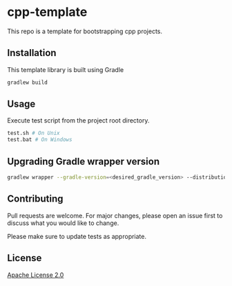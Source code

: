 # cpp-template

This repo is a template for bootstrapping cpp projects.

## Installation

This template library is built using Gradle

```bash
gradlew build
```

## Usage

Execute test script from the project root directory.

```bash
test.sh # On Unix
test.bat # On Windows
```

## Upgrading Gradle wrapper version

```bash
gradlew wrapper --gradle-version=<desired_gradle_version> --distribution-type=bin
```

## Contributing

Pull requests are welcome. For major changes, please open an issue first to discuss what you would like to change.

Please make sure to update tests as appropriate.

## License

[Apache License 2.0](http://www.apache.org/licenses/LICENSE-2.0)

